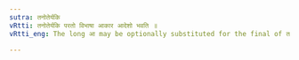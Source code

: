 ```yaml
---
sutra: तनोतेर्यकि
vRtti: तनोतेर्यकि परतो विभाषा आकार आदेशो भवति ॥
vRtti_eng: The long आ may be optionally substituted for the final of तन् before the Passive characteristic यक् ॥

---
```

